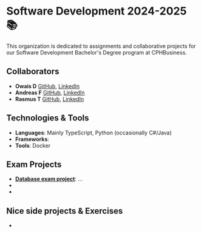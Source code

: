 # **Software Development 2024-2025 📚**

This organization is dedicated to assignments and collaborative projects for our Software Development Bachelor's Degree program at CPHBusiness.

## Collaborators
- **Owais D** [GitHub](https://github.com/owaisad), [LinkedIn](https://github.com/owaisad)
- **Andreas F** [GitHub](https://github.com/), [LinkedIn](https://github.com/owaisad)
- **Rasmus T** [GitHub](https://github.com/), [LinkedIn](https://github.com/owaisad)

## Technologies & Tools
- **Languages**: Mainly TypeScript, Python (occasionally C#/Java)
- **Frameworks**: 
- **Tools**: Docker

## Exam Projects
- **[Database exam project]()**: ...
- **[]()**
- **[]()**

## Nice side projects & Exercises
- **[]()**
